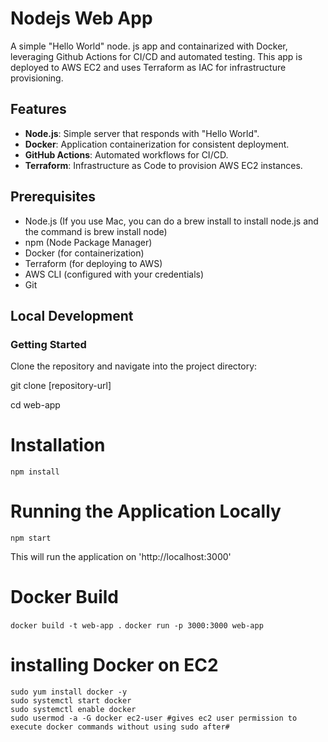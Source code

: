 # Nodejs Web App

A simple "Hello World" node. js app and containarized with Docker, leveraging Github Actions for CI/CD and automated testing. This app is deployed to AWS EC2 and uses Terraform as IAC for infrastructure provisioning.


## Features

- **Node.js**: Simple server that responds with "Hello World".
- **Docker**: Application containerization for consistent deployment.
- **GitHub Actions**: Automated workflows for CI/CD.
- **Terraform**: Infrastructure as Code to provision AWS EC2 instances.


## Prerequisites

- Node.js (If you use Mac, you can do a brew install to install node.js and the command is brew install node)
- npm (Node Package Manager)
- Docker (for containerization)
- Terraform (for deploying to AWS)
- AWS CLI (configured with your credentials)
- Git


## Local Development

### Getting Started

Clone the repository and navigate into the project directory:

git clone [repository-url]

cd web-app

# Installation

```npm install```

# Running the Application Locally

``` npm start ```

This will run the application on 'http://localhost:3000'


# Docker Build

``` docker build -t web-app . ```
``` docker run -p 3000:3000 web-app ```

# installing Docker on EC2 

```sudo yum update -y
sudo yum install docker -y
sudo systemctl start docker
sudo systemctl enable docker
sudo usermod -a -G docker ec2-user #gives ec2 user permission to execute docker commands without using sudo after#

 ```
